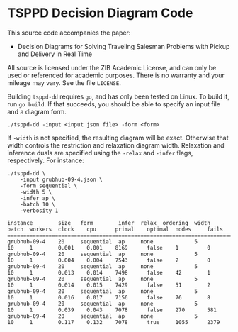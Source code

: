 # TSPPD Decision Diagram Code

This source code accompanies the paper:

* Decision Diagrams for Solving Traveling Salesman Problems with Pickup and Delivery in Real Time

All source is licensed under the ZIB Academic License, and can only be used
or referenced for academic purposes. There is no warranty and your mileage
may vary. See the file `LICENSE`.

Building `tsppd-dd` requires `go`, and has only been tested on Linux. To build
it, run `go build`. If that succeeds, you should be able to specify an input file and a diagram form.

```
./tsppd-dd -input <input json file> -form <form>
```

If `-width` is not specified, the resulting diagram will be exact. Otherwise that width controls the restriction and relaxation diagram width. Relaxation and inference duals are specified using the `-relax` and `-infer` flags, respectively. For instance:

```
./tsppd-dd \
    -input grubhub-09-4.json \
    -form sequential \
    -width 5 \
    -infer ap \
    -batch 10 \
    -verbosity 1
```

```
instance        size   form        infer  relax  ordering  width     batch  workers  clock    cpu      primal    optimal  nodes     fails
======================================================================================================================================================
grubhub-09-4    20     sequential  ap     none             5         10     1        0.001    0.001    8169      false    1         0
grubhub-09-4    20     sequential  ap     none             5         10     1        0.004    0.004    7543      false    2         0
grubhub-09-4    20     sequential  ap     none             5         10     1        0.013    0.014    7498      false    42        1
grubhub-09-4    20     sequential  ap     none             5         10     1        0.014    0.015    7429      false    51        2
grubhub-09-4    20     sequential  ap     none             5         10     1        0.016    0.017    7156      false    76        8
grubhub-09-4    20     sequential  ap     none             5         10     1        0.039    0.043    7078      false    270       581
grubhub-09-4    20     sequential  ap     none             5         10     1        0.117    0.132    7078      true     1055      2379
```
